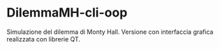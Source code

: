 # DilemmaMH-cli-oop
Simulazione del dilemma di Monty Hall. Versione con interfaccia grafica realizzata con librerie QT.
